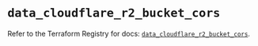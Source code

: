 # `data_cloudflare_r2_bucket_cors`

Refer to the Terraform Registry for docs: [`data_cloudflare_r2_bucket_cors`](https://registry.terraform.io/providers/cloudflare/cloudflare/5.6.0/docs/data-sources/r2_bucket_cors).
